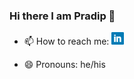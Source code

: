 ###  Hi there I am Pradip 👋



- 📫 How to reach me: <a href="https://www.linkedin.com/in/pradip-mandal-08509615b/"><img style="width:20px" src="https://github.com/geekypradip/geekypradip/blob/main/58e91afdeb97430e81906504%20(1).png?raw=true" /></a>

- 😄 Pronouns: he/his
